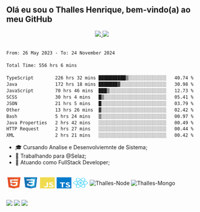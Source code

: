 ## Olá eu sou o Thalles Henrique, bem-vindo(a) ao meu GitHub

<div align="center">
  <a href="https://github.com/Thalles-HsA">
  <img height="180em" src="https://github-readme-stats.vercel.app/api?username=Thalles-HsA&show_icons=true&theme=radical&include_all_commits=true&count_private=true"/>
  <img height="180em" src="https://github-readme-stats.vercel.app/api/top-langs/?username=Thalles-HsA&exclude_repo=github-readme-stats,Pong,Freeway-JS&langs_count=5&theme=radical"/>
</div><br>
  
  <!--START_SECTION:waka-->

```txt
From: 26 May 2023 - To: 24 November 2024

Total Time: 556 hrs 6 mins

TypeScript        226 hrs 32 mins ██████████▒░░░░░░░░░░░░░░   40.74 %
Java              172 hrs 18 mins ███████▓░░░░░░░░░░░░░░░░░   30.98 %
JavaScript        70 hrs 46 mins  ███▒░░░░░░░░░░░░░░░░░░░░░   12.73 %
SCSS              30 hrs 4 mins   █▒░░░░░░░░░░░░░░░░░░░░░░░   05.41 %
JSON              21 hrs 5 mins   █░░░░░░░░░░░░░░░░░░░░░░░░   03.79 %
Other             13 hrs 26 mins  ▓░░░░░░░░░░░░░░░░░░░░░░░░   02.42 %
Bash              5 hrs 24 mins   ▒░░░░░░░░░░░░░░░░░░░░░░░░   00.97 %
Java Properties   2 hrs 42 mins   ░░░░░░░░░░░░░░░░░░░░░░░░░   00.49 %
HTTP Request      2 hrs 27 mins   ░░░░░░░░░░░░░░░░░░░░░░░░░   00.44 %
XML               2 hrs 21 mins   ░░░░░░░░░░░░░░░░░░░░░░░░░   00.42 %
```

<!--END_SECTION:waka-->

  - 🎓 Cursando Analise e Desenvolviemnte de Sistema;
  - 🌱 Trabalhando para @Selaz;
  - 🎯 Atuando como FullStack Developer;
 
<div style="display: inline_block"><br>
  <img align="center" alt="Thalles-HTML" height="30" width="40" src="https://raw.githubusercontent.com/devicons/devicon/master/icons/html5/html5-original.svg">
  <img align="center" alt="Thalles-CSS" height="30" width="40" src="https://raw.githubusercontent.com/devicons/devicon/master/icons/css3/css3-original.svg">
  <img align="center" alt="Thalles-Js" height="30" width="40" src="https://raw.githubusercontent.com/devicons/devicon/master/icons/javascript/javascript-plain.svg">
  <img align="center" alt="Thalles-Ts" height="30" width="40" src="https://raw.githubusercontent.com/devicons/devicon/master/icons/typescript/typescript-plain.svg">
  <img align="center" alt="Thalles-React" height="30" width="40" src="https://raw.githubusercontent.com/devicons/devicon/master/icons/react/react-original.svg">
  <img align="center" alt="Thalles-Node" height="30" width="40" src="https://cdn.jsdelivr.net/gh/devicons/devicon/icons/nodejs/nodejs-original.svg" />
  <img align="center" alt="Thalles-Mongo" height="30" width="40" src="https://cdn.jsdelivr.net/gh/devicons/devicon/icons/mongodb/mongodb-original.svg" />
  
</div>

 ##
  
<div>
  <a href="https://www.linkedin.com/in/thalles-hsa" target="_blank"><img src="https://img.shields.io/badge/-LinkedIn-%230077B5?style=for-the-badge&logo=linkedin&logoColor=white" target="_blank"></a> 
  <a href="https://instagram.com/thalleshsa" target="_blank"><img src="https://img.shields.io/badge/-Instagram-%23E4405F?style=for-the-badge&logo=instagram&logoColor=white" target="_blank"></a>
  <a href = "mailto:thsa.henrique@gmail.com"><img src="https://img.shields.io/badge/-Gmail-%23333?style=for-the-badge&logo=gmail&logoColor=white" target="_blank"></a>
   
</div>
